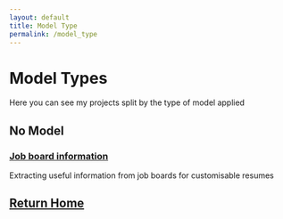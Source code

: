 ```yaml
---
layout: default
title: Model Type
permalink: /model_type
---
```

# Model Types
Here you can see my projects split by the type of model applied

## No Model
### [Job board information](https://sammatt87.github.io/job_board_info)
Extracting useful information from job boards for customisable resumes

## [Return Home](https://sammatt87.github.io/)